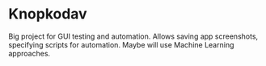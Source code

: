 # Knopkodav
Big project for GUI testing and automation. Allows saving app screenshots, specifying scripts for automation. Maybe will use Machine Learning approaches.
